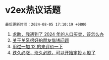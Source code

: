 # v2ex热议话题

`最后更新时间：2024-08-05 17:10:19 +0800`

1. [求助，我遇到了 2024 年的人口买卖，该怎么办](https://www.v2ex.com/t/1062589)
1. [关于关系很好的朋友借钱问题](https://www.v2ex.com/t/1062535)
1. [用过一加 12 的来评价一下](https://www.v2ex.com/t/1062421)
1. [跌久必涨，涨久必跌，可以开始定投 a 股了](https://www.v2ex.com/t/1062565)


